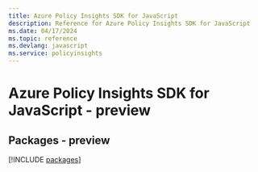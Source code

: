 ```yaml
---
title: Azure Policy Insights SDK for JavaScript
description: Reference for Azure Policy Insights SDK for JavaScript
ms.date: 04/17/2024
ms.topic: reference
ms.devlang: javascript
ms.service: policyinsights
---
```

# Azure Policy Insights SDK for JavaScript - preview
## Packages - preview
[!INCLUDE [packages](policy-insights-index.md)]